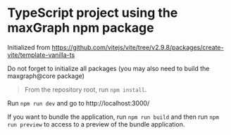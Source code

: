 # TypeScript project using the maxGraph npm package 

Initialized from https://github.com/vitejs/vite/tree/v2.9.8/packages/create-vite/template-vanilla-ts

Do not forget to initialize all packages (you may also need to build the maxgraph@core package)
> From the repository root, run `npm install`.

Run `npm run dev` and go to http://localhost:3000/

If you want to bundle the application, run `npm run build` and then run `npm run preview` to access to a preview of the
bundle application.
